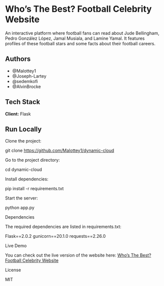 # Who’s The Best? Football Celebrity Website

An interactive platform where football fans can read about Jude Bellingham, Pedro González López, Jamal Musiala, and Lamine Yamal. It features profiles of these football stars and some facts about their football careers.

## Authors

- @Malottey1
- @Joseph-Lartey
- @sedemkofi
- @AlvinBrocke

## Tech Stack

**Client:** Flask

## Run Locally

Clone the project:


git clone https://github.com/Malottey1/dynamic-cloud

Go to the project directory:

cd dynamic-cloud

Install dependencies:

pip install -r requirements.txt

Start the server:

python app.py

Dependencies

The required dependencies are listed in requirements.txt:

Flask==2.0.2
gunicorn==20.1.0
requests==2.26.0

Live Demo

You can check out the live version of the website here: [Who’s The Best? Football Celebrity Website](https://dynamic-cloud-4ddd165c06de.herokuapp.com/)

License

MIT
